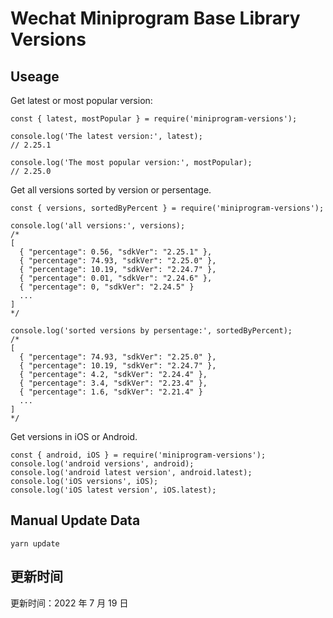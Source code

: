 
# Wechat Miniprogram Base Library Versions

## Useage

Get latest or most popular version:

```;
const { latest, mostPopular } = require('miniprogram-versions');

console.log('The latest version:', latest);
// 2.25.1

console.log('The most popular version:', mostPopular);
// 2.25.0

```

Get all versions sorted by version or persentage.

```
const { versions, sortedByPercent } = require('miniprogram-versions');

console.log('all versions:', versions);
/*
[
  { "percentage": 0.56, "sdkVer": "2.25.1" },
  { "percentage": 74.93, "sdkVer": "2.25.0" },
  { "percentage": 10.19, "sdkVer": "2.24.7" },
  { "percentage": 0.01, "sdkVer": "2.24.6" },
  { "percentage": 0, "sdkVer": "2.24.5" }
  ...
]
*/

console.log('sorted versions by persentage:', sortedByPercent);
/*
[
  { "percentage": 74.93, "sdkVer": "2.25.0" },
  { "percentage": 10.19, "sdkVer": "2.24.7" },
  { "percentage": 4.2, "sdkVer": "2.24.4" },
  { "percentage": 3.4, "sdkVer": "2.23.4" },
  { "percentage": 1.6, "sdkVer": "2.21.4" }
  ...
]
*/
```

Get versions in iOS or Android.

```
const { android, iOS } = require('miniprogram-versions');
console.log('android versions', android);
console.log('android latest version', android.latest);
console.log('iOS versions', iOS);
console.log('iOS latest version', iOS.latest);
```

## Manual Update Data

```
yarn update
```

## 更新时间

更新时间：2022 年 7 月 19 日

